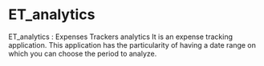 # ET_analytics
ET_analytics : Expenses Trackers analytics
It is an expense tracking application. This application has the particularity of having a date range on which you can choose the period to analyze.
